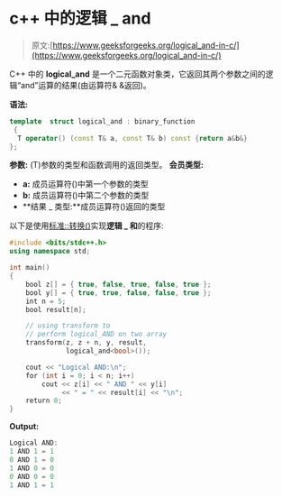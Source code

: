 # c++ 中的逻辑 _ and

> 原文:[https://www.geeksforgeeks.org/logical_and-in-c/](https://www.geeksforgeeks.org/logical_and-in-c/)

C++ 中的 **logical_and** 是一个二元函数对象类，它返回其两个参数之间的逻辑“and”运算的结果(由运算符& &返回)。

**语法:**

```cpp
template  struct logical_and : binary_function 
 {
  T operator() (const T& a, const T& b) const {return a&b&}
};

```

 **参数:** (T)参数的类型和函数调用的返回类型。
 **会员类型:**

*   **a:** 成员运算符()中第一个参数的类型
*   **b:** 成员运算符()中第二个参数的类型
*   **结果 _ 类型:**成员运算符()返回的类型

以下是使用[标准::转换()](https://www.geeksforgeeks.org/transform-c-stl-perform-operation-elements/)实现**逻辑 _ 和**的程序:

```cpp
#include <bits/stdc++.h>
using namespace std;

int main()
{
    bool z[] = { true, false, true, false, true };
    bool y[] = { true, true, false, false, true };
    int n = 5;
    bool result[n];

    // using transform to
    // perform logical_AND on two array
    transform(z, z + n, y, result,
              logical_and<bool>());

    cout << "Logical AND:\n";
    for (int i = 0; i < n; i++)
        cout << z[i] << " AND " << y[i]
             << " = " << result[i] << "\n";
    return 0;
}
```

**Output:**

```cpp
Logical AND:
1 AND 1 = 1
0 AND 1 = 0
1 AND 0 = 0
0 AND 0 = 0
1 AND 1 = 1

```